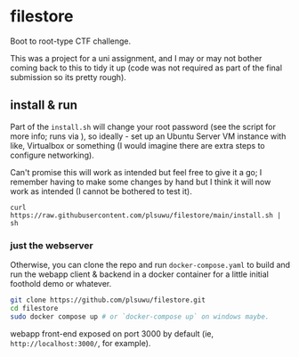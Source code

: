 # filestore

Boot to root-type CTF challenge. 

This was a project for a uni assignment, and I may or may not bother coming back to this to tidy it up (code was not required as part of the final submission so its pretty rough).

## install & run

Part of the `install.sh` will change your root password (see the script for more info; runs via ), so ideally - set up an Ubuntu Server VM instance with like, Virtualbox or something (I would imagine there are extra steps to configure networking). 

Can't promise this will work as intended but feel free to give it a go; I remember having to make some changes by hand but I think it will now work as intended (I cannot be bothered to test it).

```
curl https://raw.githubusercontent.com/plsuwu/filestore/main/install.sh | sh 
```

### just the webserver

Otherwise, you can clone the repo and run `docker-compose.yaml` to build and run the webapp client & backend in a docker container for a little initial foothold demo or whatever. 

```bash
git clone https://github.com/plsuwu/filestore.git
cd filestore
sudo docker compose up # or `docker-compose up` on windows maybe.
```

webapp front-end exposed on port 3000 by default (ie, `http://localhost:3000/`, for example).
